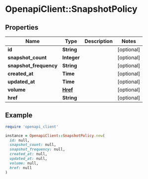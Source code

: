 # OpenapiClient::SnapshotPolicy

## Properties

| Name | Type | Description | Notes |
| ---- | ---- | ----------- | ----- |
| **id** | **String** |  | [optional] |
| **snapshot_count** | **Integer** |  | [optional] |
| **snapshot_frequency** | **String** |  | [optional] |
| **created_at** | **Time** |  | [optional] |
| **updated_at** | **Time** |  | [optional] |
| **volume** | [**Href**](Href.md) |  | [optional] |
| **href** | **String** |  | [optional] |

## Example

```ruby
require 'openapi_client'

instance = OpenapiClient::SnapshotPolicy.new(
  id: null,
  snapshot_count: null,
  snapshot_frequency: null,
  created_at: null,
  updated_at: null,
  volume: null,
  href: null
)
```

